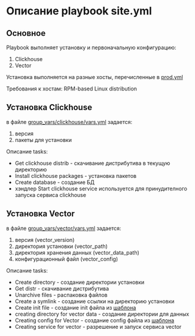 # Описание playbook site.yml

## Основное

Playbook выполняет установку и первоначальную конфигурацию:
1. Clickhouse
2. Vector

Установка выполняется на разные хосты, перечисленные в [prod.yml](inventory/prod.yml)

Требования к хостам: RPM-based Linux distribution

## Установка Clickhouse

в файле [group_vars/clickhouse/vars.yml](group_vars/clickhouse/vars.yml) задается:
1. версия
2. пакеты для установки

Описание tasks:
* Get clickhouse distrib      - скачивание дистрибутива в текущую директорию
* Install clickhouse packages - установка пакетов
* Create database             - создание БД
* хэндлер Start clickhouse service используется для принудителного запуска сервиса clickhouse

## Установка Vector

в файле [group_vars/vector/vars.yml](group_vars/vector/vars.yml) задается:
1. версия (vector_version)
2. директория установки (vector_path)
3. директория хранения данных (vector_data_path)
4. конфигурационный файл (vector_config)

Описание tasks:
* Create directory - создание директории установки
* Get distr - скачивание дистрибутива
* Unarchive files - распаковка файлов
* Create a symlink - создание ссылки на директорию установки
* Create init file - создание init файла из [шаблона](templates/vector.service.j2)
* creating directory for vector data - создание директории для данных
* Creating config for Vector - создание config файла из [шаблона](templates/vector.toml.j2)
* Creating service for vector - разрешение и запуск сервиса vector






